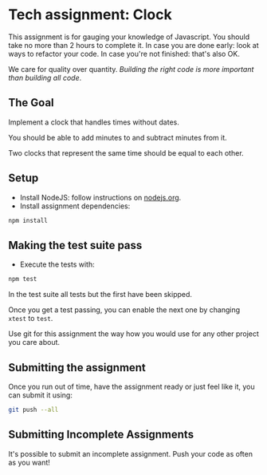 # Tech assignment: Clock

This assignment is for gauging your knowledge of Javascript.
You should take no more than 2 hours to complete it.
In case you are done early: look at ways to refactor your code.
In case you're not finished: that's also OK.

We care for quality over quantity.
*Building the right code is more important than building all code*.

## The Goal

Implement a clock that handles times without dates.

You should be able to add minutes to and subtract minutes from it.

Two clocks that represent the same time should be equal to each other.

## Setup

- Install NodeJS: follow instructions on [nodejs.org](https://nodejs.org/).
- Install assignment dependencies:

```bash
npm install
```

## Making the test suite pass

- Execute the tests with:

```bash
npm test
```

In the test suite all tests but the first have been skipped.

Once you get a test passing, you can enable the next one by changing `xtest` to
`test`.

Use git for this assignment the way how you would use for any other project you care about.

## Submitting the assignment

Once you run out of time, have the assignment ready or just feel like it, you can submit it using:

```bash
git push --all
```

## Submitting Incomplete Assignments

It's possible to submit an incomplete assignment. Push your code as often as you want!
